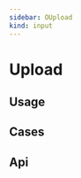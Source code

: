 ```yaml
---
sidebar: OUpload
kind: input
---
```


# Upload

## Usage

<!-- @usage uploadUsage -->

## Cases

<!-- @case UploadBasic -->
<!-- @case UploadSlots -->

## Api

<!-- @api OUpload -->
